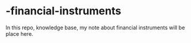 # -financial-instruments
In this repo, knowledge base, my note about financial instruments will be place here.
